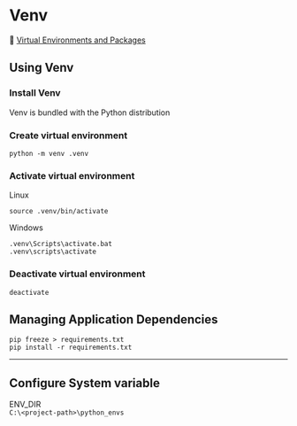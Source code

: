 # Venv

:link: [Virtual Environments and Packages](https://docs.python.org/3/library/venv.html)

## Using Venv

### Install Venv

Venv is bundled with the Python distribution

### Create virtual environment

```shell
python -m venv .venv
```

### Activate virtual environment

Linux

```shell
source .venv/bin/activate
```

Windows

```shell
.venv\Scripts\activate.bat
.venv\scripts\activate
```

### Deactivate virtual environment

```shell
deactivate
```

## Managing Application Dependencies

```shell
pip freeze > requirements.txt
pip install -r requirements.txt
```

***

## Configure System variable

ENV_DIR  
`C:\<project-path>\python_envs`
